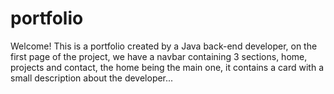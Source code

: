 # portfolio
Welcome! This is a portfolio created by a Java back-end developer, on the first page of the project, we have a navbar containing 3 sections, home, projects and contact, the home being the main one, it contains a card with a small description about the developer...
